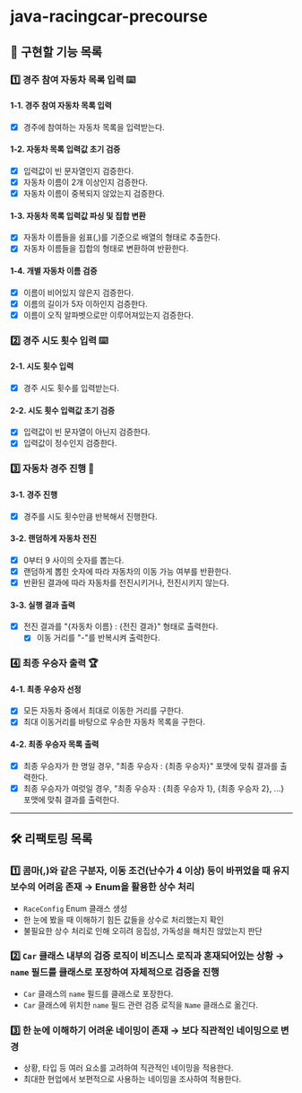 # java-racingcar-precourse

## 🚀 구현할 기능 목록

### 1️⃣ 경주 참여 자동차 목록 입력 ⌨️

#### 1-1. 경주 참여 자동차 목록 입력

- [x] 경주에 참여하는 자동차 목록을 입력받는다.

#### 1-2. 자동차 목록 입력값 초기 검증

- [x] 입력값이 빈 문자열인지 검증한다.
- [x] 자동차 이름이 2개 이상인지 검증한다.
- [x] 자동차 이름이 중복되지 않았는지 검증한다.

#### 1-3. 자동차 목록 입력값 파싱 및 집합 변환

- [x] 자동차 이름들을 쉼표(,)를 기준으로 배열의 형태로 추출한다.
- [x] 자동차 이름들을 집합의 형태로 변환하여 반환한다. 

#### 1-4. 개별 자동차 이름 검증

- [x] 이름이 비어있지 않은지 검증한다.
- [x] 이름의 길이가 5자 이하인지 검증한다.
- [x] 이름이 오직 알파벳으로만 이루어져있는지 검증한다.

### 2️⃣ 경주 시도 횟수 입력 ⌨️

#### 2-1. 시도 횟수 입력

- [x] 경주 시도 횟수를 입력받는다.

#### 2-2. 시도 횟수 입력값 초기 검증

- [x] 입력값이 빈 문자열이 아닌지 검증한다.
- [x] 입력값이 정수인지 검증한다.

### 3️⃣ 자동차 경주 진행 🚗

#### 3-1. 경주 진행

- [x] 경주를 시도 횟수만큼 반복해서 진행한다.

#### 3-2. 랜덤하게 자동차 전진

- [x] 0부터 9 사이의 숫자를 뽑는다.
- [x] 랜덤하게 뽑힌 숫자에 따라 자동차의 이동 가능 여부를 반환한다.
- [x] 반환된 결과에 따라 자동차를 전진시키거나, 전진시키지 않는다.

#### 3-3. 실행 결과 출력
            
- [x] 전진 결과를 "{자동차 이름} : {전진 결과}" 형태로 출력한다.
  - [x] 이동 거리를 "-"를 반복시켜 출력한다.

### 4️⃣ 최종 우승자 출력 🏆

#### 4-1. 최종 우승자 선정

- [x] 모든 자동차 중에서 최대로 이동한 거리를 구한다.
- [x] 최대 이동거리를 바탕으로 우승한 자동차 목록을 구한다.

#### 4-2. 최종 우승자 목록 출력

- [x] 최종 우승자가 한 명일 경우, "최종 우승자 : {최종 우승자}" 포맷에 맞춰 결과를 출력한다.
- [x] 최종 우승자가 여럿일 경우, "최종 우승자 : {최종 우승자 1}, {최종 우승자 2}, ...} 포맷에 맞춰 결과를 출력한다. 

---

## 🛠️ 리팩토링 목록


### 1️⃣ 콤마(,)와 같은 구분자, 이동 조건(난수가 4 이상) 등이 바뀌었을 때 유지보수의 어려움 존재 → Enum을 활용한 상수 처리

- `RaceConfig` Enum 클래스 생성
- 한 눈에 봤을 때 이해하기 힘든 값들을 상수로 처리했는지 확인
- 불필요한 상수 처리로 인해 오히려 응집성, 가독성을 해치진 않았는지 판단 

### 2️⃣ `Car` 클래스 내부의 검증 로직이 비즈니스 로직과 혼재되어있는 상황  → `name` 필드를 클래스로 포장하여 자체적으로 검증을 진행

- `Car` 클래스의 `name` 필드를 클래스로 포장한다.
- `Car` 클래스에 위치한 `name` 필드 관련 검증 로직을 `Name` 클래스로 옮긴다.

### 3️⃣ 한 눈에 이해하기 어려운 네이밍이 존재 → 보다 직관적인 네이밍으로 변경

- 상황, 타입 등 여러 요소를 고려하여 직관적인 네이밍을 적용한다.
- 최대한 현업에서 보편적으로 사용하는 네이밍을 조사하여 적용한다.

